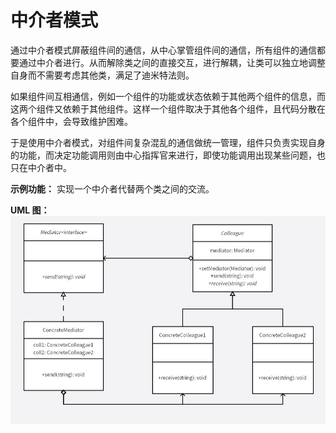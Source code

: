 # 中介者模式
通过中介者模式屏蔽组件间的通信，从中心掌管组件间的通信，所有组件的通信都要通过中介者进行。从而解除类之间的直接交互，进行解耦，让类可以独立地调整自身而不需要考虑其他类，满足了迪米特法则。

如果组件间互相通信，例如一个组件的功能或状态依赖于其他两个组件的信息，而这两个组件又依赖于其他组件。这样一个组件取决于其他各个组件，且代码分散在各个组件中，会导致维护困难。

于是使用中介者模式，对组件间复杂混乱的通信做统一管理，组件只负责实现自身的功能，而决定功能调用则由中心指挥官来进行，即使功能调用出现某些问题，也只在中介者中。

**示例功能：**
实现一个中介者代替两个类之间的交流。

**UML 图：**
![uml](uml.jpg)
